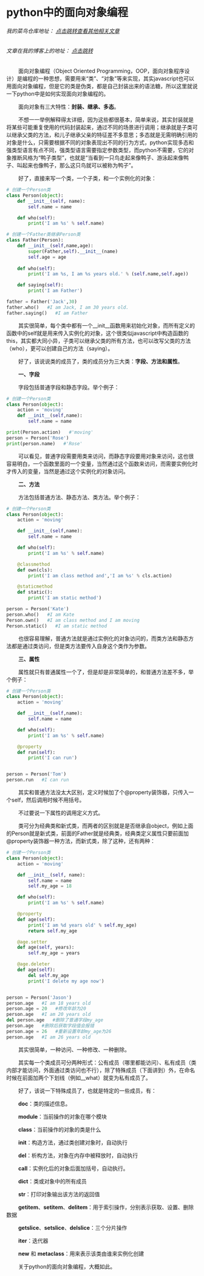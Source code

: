 # python中的面向对象编程
###### 我的菜鸟仓库地址： [点击跳转查看其他相关文章](https://github.com/ershing/RookieAngle "菜鸟仓库")
###### 文章在我的博客上的地址： [点击跳转](http://www.ershing.cn/python-oop/ "点击我")

        面向对象编程（Object Oriented Programming，OOP，面向对象程序设计）是编程的一种思想，需要用来“类”、“对象”等来实现，其实javascript也可以用面向对象编程，但是它的类是伪类，都是自己封装出来的语法糖，所以这里就说一下python中是如何实现面向对象编程的。

        面向对象有三大特性：**封装、继承、多态**。

        不想一一举例解释得太详细，因为这些都很基本，简单来说，其实封装就是将某些可能重复使用的代码封装起来，通过不同的场景进行调用；继承就是子类可以继承父类的方法，和儿子继承父亲的特征差不多意思；多态就是无需明确引用的对象是什么，只需要根据不同的对象表现出不同的行为方式，python实现多态和强类型语言有点不同，强类型语言需要指定参数类型，而python不需要，它的对象推断风格为“鸭子类型”，也就是“当看到一只鸟走起来像鸭子、游泳起来像鸭子、叫起来也像鸭子，那么这只鸟就可以被称为鸭子”。

        好了，直接来写一个类，一个子类，和一个实例化的对象：
```python
# 创建一个Person类
class Person(object):
    def __init__(self, name):
        self.name = name

    def who(self):
        print('I am %s' % self.name)

# 创建一个Father类继承Person类
class Father(Person):
    def __init__(self,name,age):
        super(Father,self).__init__(name)
        self.age = age
    
    def who(self):
        print('I am %s, I am %s years old.' % (self.name,self.age))

    def saying(self):
        print('I am Father')

father = Father('Jack',30)
father.who()   #I am Jack, I am 30 years old.
father.saying()   #I am Father
```
        其实很简单，每个类中都有一个__init__函数用来初始化对象，而所有定义的函数中的self就是用来传入实例化的对象，这个很类似javascript中构造函数的this，其实都大同小异，子类可以继承父类的所有方法，也可以改写父类的方法（who），更可以创建自己的方法（saying）。

        好了，该说说类的成员了，类的成员分为三大类：**字段、方法和属性**。

        **一、字段**

        字段包括普通字段和静态字段。举个例子：
```python
# 创建一个Person类
class Person(object):
    action = 'moving'
    def __init__(self,name):
        self.name = name

print(Person.action)   #'moving'
person = Person('Rose')
print(person.name)   #'Rose'
```
        可以看见，普通字段需要用类来访问，而静态字段要用对象来访问，这也很容易明白，一个函数里面的一个变量，当然通过这个函数来访问，而需要实例化时才传入的变量，当然是通过这个实例化的对象访问。

        **二、方法**

        方法包括普通方法、静态方法、类方法。举个例子：
```python
# 创建一个Person类
class Person(object):
    action = 'moving'

    def __init__(self,name):
        self.name = name

    def who(self):
        print('I am %s' % self.name)

    @classmethod
    def own(cls):
        print('I am class method and','I am %s' % cls.action)

    @staticmethod
    def static():
        print('I am static method')

person = Person('Kate')
person.who()   #I am Kate
Person.own()   #I am class method and I am moving
Person.static()   #I am static method
```
        也很容易理解，普通方法就是通过实例化的对象访问的，而类方法和静态方法都是通过类访问，但是类方法要传入自身这个类作为参数。

        **三、属性**

        属性就只有普通属性一个了，但是却是非常简单的，和普通方法差不多，举个例子：
```python
# 创建一个Person类
class Person(object):
    action = 'moving'

    def __init__(self,name):
        self.name = name

    def who(self):
        print('I am %s' % self.name)

    @property
    def run(self):
        print('I can run')


person = Person('Tom')
person.run   #I can run
```
        其实和普通方法没太大区别，定义时候加了个@property装饰器，只传入一个self，然后调用时候不用括号。

        不过要说一下属性的调用定义方式。

        类可分为经典类和新式类，而两者的区别就是是否继承自object，例如上面的Person就是新式类，前面的Father就是经典类，经典类定义属性只要前面加@property装饰器一种方法，而新式类，除了这种，还有两种：
```python
# 创建一个Person类
class Person(object):
    action = 'moving'

    def __init__(self, name):
        self.name = name
        self.my_age = 18

    def who(self):
        print('I am %s' % self.name)

    @property
    def age(self):
        print('I am %d years old' % self.my_age)
        return self.my_age

    @age.setter
    def age(self, years):
        self.my_age = years

    @age.deleter
    def age(self):
        del self.my_age
        print('I delete my age now')


person = Person('Jason')
person.age   #I am 18 years old
person.age = 20   #修改年龄为20
person.age   #I am 20 years old
del person.age   #删除了普通字段my_age
person.age   #删除后获取字段值会报错
person.age = 26   #重新设置年龄my_age为26
person.age   #I am 26 years old
```
        其实很简单，一种访问、一种修改、一种删除。

        其实每一个类成员可分两种形式：公有成员（哪里都能访问）、私有成员（类内部才能访问，外面通过类访问也不行），除了特殊成员（下面讲到）外，在命名时候在前面加两个下划线（例如__what）就变为私有成员了。

        好了，该说一下特殊成员了，也就是特定的一些成员，有：

        __doc__：类的描述信息。

        __module__：当前操作的对象在哪个模块

        __class__：当前操作的对象的类是什么

        __init__：构造方法，通过类创建对象时，自动执行

        __del__：析构方法，对象在内存中被释放时，自动执行

        __call__：实例化后的对象后面加括号，自动执行。

        __dict__：类或对象中的所有成员

        __str__：打印对象输出该方法的返回值

        __getitem__、__setitem__、__delitem__：用于索引操作，分别表示获取、设置、删除数据

        __getslice__、__setslice__、__delslice__：三个分片操作

        __iter__：迭代器

        __new__ 和 __metaclass__：用来表示该类由谁来实例化创建

        关于python的面向对象编程，大概如此。

 
